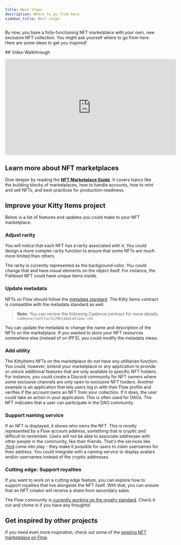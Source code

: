 ```yaml
---
title: Next steps
description: Where to go from here
sidebar_title: Next steps
---
```


By now, you have a fully-functioning NFT marketplace with your own, new exclusive NFT collection. You might ask yourself where to go from here. Here are some ideas to get you inspired!

## Video Walkthrough

<iframe width="560" height="315" src="https://www.youtube.com/embed/v-r1Ucg8hHk?start=503" title="YouTube video player" frameborder="0" allow="accelerometer; autoplay; clipboard-write; encrypted-media; gyroscope; picture-in-picture" allowfullscreen></iframe>

## Learn more about NFT marketplaces

Dive deeper by reading the **[NFT Marketplace Guide](/nft-marketplace/)**. It covers topics like the building blocks of marketplaces, how to handle accounts, how to mint and sell NFTs, and best practices for production-readiness.

## Improve your Kitty Items project

Below is a list of features and updates you could make to your NFT marketplace.

### Adjust rarity

You will notice that each NFT has a rarity associated with it. You could design a more complex rarity function to ensure that some NFTs are much more limited than others.

The rarity is currently represented as the background color. You could change that and have visual elements on the object itself. For instance, the Fishbowl NFT could have unique items inside.

### Update metadata

NFTs on Flow should follow the [metadata standard](https://docs.onflow.org/core-contracts/nft-metadata/). The Kitty Items contract is compatible with the metadata standard as well.

> **Note**: You can review the following Cadence contract for more details: `cadence/contracts/MetadataViews.cdc`

You can update the metadata to change the name and description of the NFTs on the marketplace. If you wanted to store your NFT resources somewhere else (instead of on IPFS), you could modify the metadata views.

### Add utility

The KittyItems NFTs on the marketplace do not have any utilitarian function. You could, however, extend your marketplace or any application to provide or unlock additional features that are only available to specific NFT holders. For instance, you could create a Discord community for NFT owners where some exclusive channels are only open to exclusive NFT holders. Another example is an application that lets users log in with their Flow profile and verifies if the account owns an NFT from your collection. If it does, the user could take an action in your application. This is often used for DAOs. The NFT indicates that a user can participate in the DAO community.

### Support naming service

If an NFT is displayed, it shows who owns the NFT. This is mostly represented by a Flow account address, something that is cryptic and difficult to remember. Users will not be able to associate addresses with other people in the community, like their friends. That's the services like [.find](https://find.xyz/) come into play - they make it possible for users to claim usernames for their address. You could integrate with a naming service to display avatars and/or usernames instead of the cryptic addresses.

### Cutting edge: Support royalties

If you want to work on a cutting edge feature, you can explore how to support royalties that live alongside the NFT itself. With that, you can ensure that an NFT creator will receive a share from secondary sales.

The Flow community is [currently working on the royalty standard](https://github.com/onflow/flow-nft/issues/53). Check it out and chime in if you have any thoughts!

## Get inspired by other projects

If you need even more inspiration, check out some of the [existing NFT marketplace on Flow](https://www.flowverse.co/projects).
